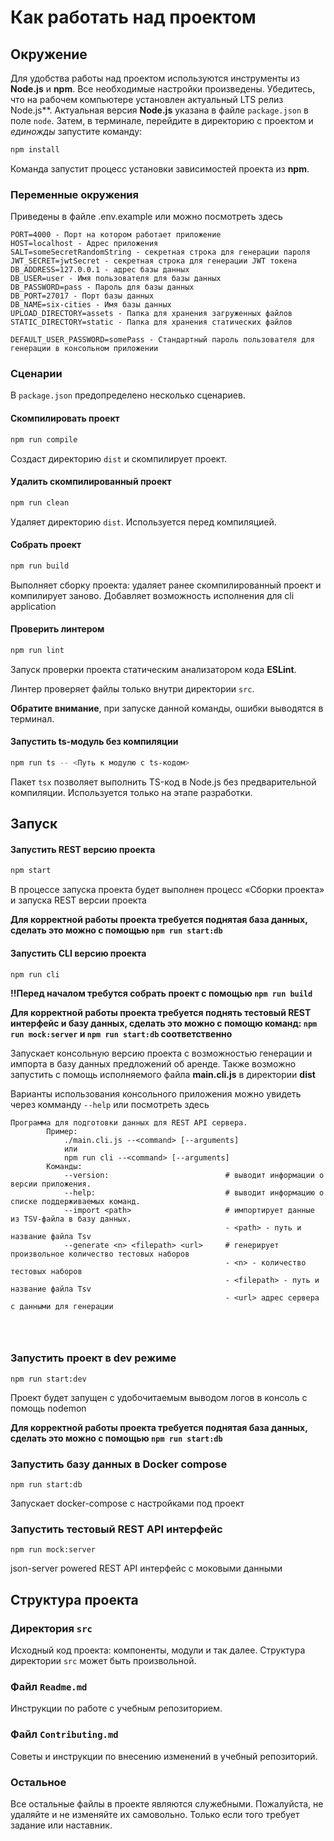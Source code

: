 # Как работать над проектом

## Окружение

Для удобства работы над проектом используются инструменты из **Node.js** и **npm**. Все необходимые настройки произведены. Убедитесь, что на рабочем компьютере установлен актуальный LTS релиз Node.js**. Актуальная версия **Node.js** указана в файле `package.json` в поле `node`. Затем, в терминале, перейдите в директорию с проектом и _единожды_ запустите команду:

```bash
npm install
```

Команда запустит процесс установки зависимостей проекта из **npm**.

### Переменные окружения 

Приведены в файле .env.example или можно посмотреть здесь
```
PORT=4000 - Порт на котором работает приложение
HOST=localhost - Адрес приложения
SALT=someSecretRandomString - секретная строка для генерации пароля
JWT_SECRET=jwtSecret - секретная строка для генерации JWT токена
DB_ADDRESS=127.0.0.1 - адрес базы данных
DB_USER=user - Имя пользователя для базы данных
DB_PASSWORD=pass - Пароль для базы данных
DB_PORT=27017 - Порт базы данных
DB_NAME=six-cities - Имя базы данных
UPLOAD_DIRECTORY=assets - Папка для хранения загруженных файлов
STATIC_DIRECTORY=static - Папка для хранения статических файлов

DEFAULT_USER_PASSWORD=somePass - Стандартный пароль пользователя для генерации в консольном приложении 
```


### Сценарии

В `package.json` предопределено несколько сценариев.

#### Скомпилировать проект

```bash
npm run compile
```

Создаст директорию `dist` и скомпилирует проект.

#### Удалить скомпилированный проект

```bash
npm run clean
```

Удаляет директорию `dist`. Используется перед компиляцией.

#### Собрать проект

```bash
npm run build
```

Выполняет сборку проекта: удаляет ранее скомпилированный проект и компилирует заново.
Добавляет возможность исполнения для cli application

#### Проверить линтером

```bash
npm run lint
```

Запуск проверки проекта статическим анализатором кода **ESLint**.

Линтер проверяет файлы только внутри директории `src`.

**Обратите внимание**, при запуске данной команды, ошибки выводятся в терминал.

#### Запустить ts-модуль без компиляции

```bash
npm run ts -- <Путь к модулю с ts-кодом>
```

Пакет `tsx` позволяет выполнить TS-код в Node.js без предварительной компиляции. Используется только на этапе разработки.
## Запуск

#### Запустить REST версию проекта

```bash
npm start
```

В процессе запуска проекта будет выполнен процесс «Сборки проекта» и запуска REST версии проекта 

**Для корректной работы проекта требуется поднятая база данных, сделать это можно с помощью ```npm run start:db```**


#### Запустить CLI версию проекта

```bash
npm run cli
```
**!!Перед началом требутся собрать проект с помощью ```npm run build```**

**Для корректной работы проекта требуется поднять тестовый REST интерфейс и базу данных, сделать это можно с помощю команд: 
```npm run mock:server``` и ```npm run start:db``` соответственно**

Запускает консольную версию проекта с возможностью генерации и импорта в базу данных предложений об аренде.
Также возможно запустить с помощь исполняемого файла **main.cli.js** в директории **dist** 

Варианты использования консольного приложения можно увидеть через комманду ```--help``` или посмотреть здесь
```
Программа для подготовки данных для REST API сервера.
        Пример:
            ./main.cli.js --<command> [--arguments]
            или
            npm run cli --<command> [--arguments]
        Команды:
            --version:                          # выводит информации о версии приложения.
            --help:                             # выводит информацию о списке поддерживаемых команд.
            --import <path>                     # импортирует данные из TSV-файла в базу данных.
                                                - <path> - путь и название файла Tsv
            --generate <n> <filepath> <url>     # генерирует произвольное количество тестовых наборов
                                                - <n> - количество тестовых наборов
                                                - <filepath> - путь и название файла Tsv
                                                - <url> адрес сервера с данными для генерации




```

### Запустить проект в dev режиме

```
npm run start:dev
```
Проект будет запущен с удобочитаемым выводом логов в консоль c помощь nodemon

**Для корректной работы проекта требуется поднятая база данных, сделать это можно с помощью ```npm run start:db```**


### Запустить базу данных в Docker compose 

```
npm run start:db
```
Запускает docker-compose с настройками под проект


### Запустить тестовый REST API интерфейс

```
npm run mock:server
```
json-server powered REST API интерфейс с моковыми данными


## Структура проекта

### Директория `src`

Исходный код проекта: компоненты, модули и так далее. Структура директории `src` может быть произвольной.

### Файл `Readme.md`

Инструкции по работе с учебным репозиторием.

### Файл `Contributing.md`

Советы и инструкции по внесению изменений в учебный репозиторий.

### Остальное

Все остальные файлы в проекте являются служебными. Пожалуйста, не удаляйте и не изменяйте их самовольно. Только если того требует задание или наставник.
